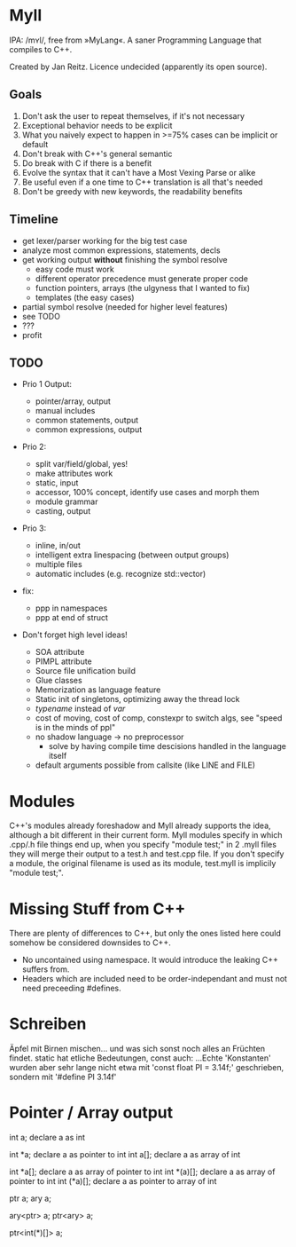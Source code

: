 # Myll
IPA: /mʏl/, free from »MyLang«. A saner Programming Language that compiles to C++.

Created by Jan Reitz. Licence undecided (apparently its open source).

## Goals
1. Don't ask the user to repeat themselves, if it's not necessary
2. Exceptional behavior needs to be explicit
3. What you naively expect to happen in >=75% cases can be implicit or default
4. Don't break with C++'s general semantic
5. Do break with C if there is a benefit
6. Evolve the syntax that it can't have a Most Vexing Parse or alike
7. Be useful even if a one time to C++ translation is all that's needed
8. Don't be greedy with new keywords, the readability benefits

## Timeline
- get lexer/parser working for the big test case
- analyze most common expressions, statements, decls
- get working output **without** finishing the symbol resolve
    - easy code must work
    - different operator precedence must generate proper code
    - function pointers, arrays (the ulgyness that I wanted to fix)
    - templates (the easy cases)
- partial symbol resolve (needed for higher level features)
- see TODO
- ???
- profit

## TODO
- Prio 1 Output:
    - pointer/array, output
    - manual includes
    - common statements, output
    - common expressions, output

- Prio 2:
    - split var/field/global, yes!
    - make attributes work
    - static, input
    - accessor, 100% concept, identify use cases and morph them
    - module grammar
    - casting, output

- Prio 3:
    - inline, in/out
    - intelligent extra linespacing (between output groups)
    - multiple files
    - automatic includes (e.g. recognize std::vector)

- fix:
    - ppp in namespaces
    - ppp at end of struct

- Don't forget high level ideas!
    - SOA attribute
    - PIMPL attribute
    - Source file unification build
    - Glue classes
    - Memorization as language feature
    - Static init of singletons, optimizing away the thread lock
    - *typename* instead of *var*
    - cost of moving, cost of comp, constexpr to switch algs, see "speed is in the minds of ppl"
    - no shadow language -> no preprocessor
        - solve by having compile time descisions handled in the language itself
    - default arguments possible from callsite (like LINE and FILE)

# Modules
C++'s modules already foreshadow and Myll already supports the idea, although a bit different in their current form.
Myll modules specify in which .cpp/.h file things end up, when you specify "module test;" in 2 .myll files they will merge their output to a test.h and test.cpp file.
If you don't specify a module, the original filename is used as its module, test.myll is implicily "module test;".

# Missing Stuff from C++
There are plenty of differences to C++, but only the ones listed here could somehow be considered downsides to C++.
- No uncontained using namespace. It would introduce the leaking C++ suffers from.
- Headers which are included need to be order-independant and must not need preceeding #defines.

# Schreiben
Äpfel mit Birnen mischen... und was sich sonst noch alles an Früchten findet.
static hat etliche Bedeutungen, const auch:
...Echte 'Konstanten' wurden aber sehr lange nicht etwa mit 'const float PI = 3.14f;'
geschrieben, sondern mit '#define PI 3.14f'

# Pointer / Array output

int a;			declare a as int

int *a;			declare a as pointer to int
int a[];		declare a as array of int

int *a[];		declare a as array of pointer to int
int *(a)[];		declare a as array of pointer to int
int (*a)[];		declare a as pointer to array of int

ptr<int> a;
ary<int> a;

ary<ptr<int>> a;
ptr<ary<int>> a;

ptr<int(*)[]> a;

